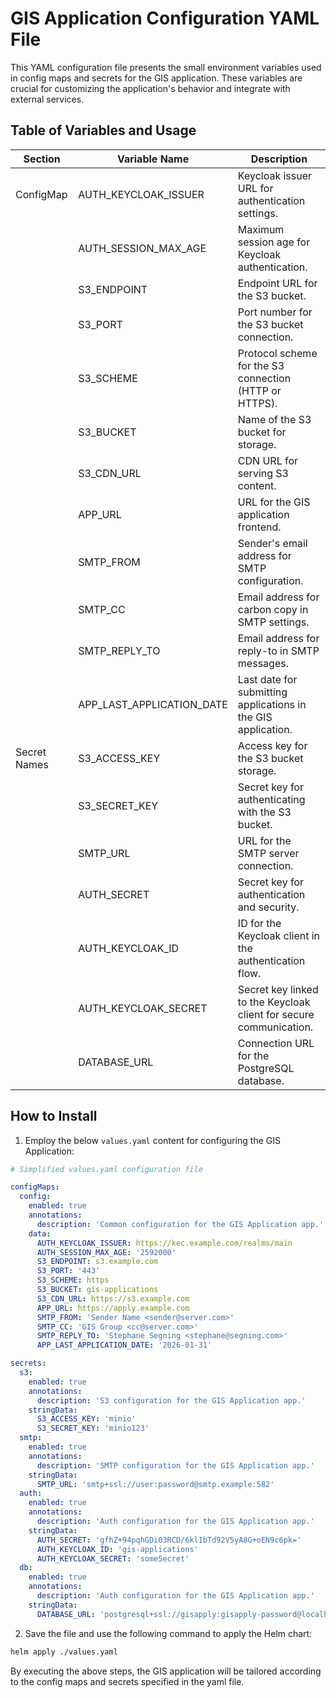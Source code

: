 # GIS Application Configuration YAML File

This YAML configuration file presents the small environment variables used in config maps and secrets for the GIS application. These variables are crucial for customizing the application's behavior and integrate with external services.

## Table of Variables and Usage

| Section      | Variable Name             | Description                                                        |
| ------------ | ------------------------- | ------------------------------------------------------------------ |
| ConfigMap    | AUTH_KEYCLOAK_ISSUER      | Keycloak issuer URL for authentication settings.                   |
|              | AUTH_SESSION_MAX_AGE      | Maximum session age for Keycloak authentication.                   |
|              | S3_ENDPOINT               | Endpoint URL for the S3 bucket.                                    |
|              | S3_PORT                   | Port number for the S3 bucket connection.                          |
|              | S3_SCHEME                 | Protocol scheme for the S3 connection (HTTP or HTTPS).             |
|              | S3_BUCKET                 | Name of the S3 bucket for storage.                                 |
|              | S3_CDN_URL                | CDN URL for serving S3 content.                                    |
|              | APP_URL                   | URL for the GIS application frontend.                              |
|              | SMTP_FROM                 | Sender's email address for SMTP configuration.                     |
|              | SMTP_CC                   | Email address for carbon copy in SMTP settings.                    |
|              | SMTP_REPLY_TO             | Email address for reply-to in SMTP messages.                       |
|              | APP_LAST_APPLICATION_DATE | Last date for submitting applications in the GIS application.      |
| Secret Names | S3_ACCESS_KEY             | Access key for the S3 bucket storage.                              |
|              | S3_SECRET_KEY             | Secret key for authenticating with the S3 bucket.                  |
|              | SMTP_URL                  | URL for the SMTP server connection.                                |
|              | AUTH_SECRET               | Secret key for authentication and security.                        |
|              | AUTH_KEYCLOAK_ID          | ID for the Keycloak client in the authentication flow.             |
|              | AUTH_KEYCLOAK_SECRET      | Secret key linked to the Keycloak client for secure communication. |
|              | DATABASE_URL              | Connection URL for the PostgreSQL database.                        |

## How to Install

1. Employ the below `values.yaml` content for configuring the GIS Application:

```yaml
# Simplified values.yaml configuration file

configMaps:
  config:
    enabled: true
    annotations:
      description: 'Common configuration for the GIS Application app.'
    data:
      AUTH_KEYCLOAK_ISSUER: https://kec.example.com/realms/main
      AUTH_SESSION_MAX_AGE: '2592000'
      S3_ENDPOINT: s3.example.com
      S3_PORT: '443'
      S3_SCHEME: https
      S3_BUCKET: gis-applications
      S3_CDN_URL: https://s3.example.com
      APP_URL: https://apply.example.com
      SMTP_FROM: 'Sender Name <sender@server.com>'
      SMTP_CC: 'GIS Group <cc@server.com>'
      SMTP_REPLY_TO: 'Stephane Segning <stephane@segning.com>'
      APP_LAST_APPLICATION_DATE: '2026-01-31'

secrets:
  s3:
    enabled: true
    annotations:
      description: 'S3 configuration for the GIS Application app.'
    stringData:
      S3_ACCESS_KEY: 'minio'
      S3_SECRET_KEY: 'minio123'
  smtp:
    enabled: true
    annotations:
      description: 'SMTP configuration for the GIS Application app.'
    stringData:
      SMTP_URL: 'smtp+ssl://user:password@smtp.example:582'
  auth:
    enabled: true
    annotations:
      description: 'Auth configuration for the GIS Application app.'
    stringData:
      AUTH_SECRET: 'gfhZ+94pqhGDi03RCD/6klIbTd92V5yA8G+oEN9c6pk='
      AUTH_KEYCLOAK_ID: 'gis-applications'
      AUTH_KEYCLOAK_SECRET: 'someSecret'
  db:
    enabled: true
    annotations:
      description: 'Auth configuration for the GIS Application app.'
    stringData:
      DATABASE_URL: 'postgresql+ssl://gisapply:gisapply-password@localhost:5432/gisapply?schema=public'
```

2. Save the file and use the following command to apply the Helm chart:

```bash
helm apply ./values.yaml
```

By executing the above steps, the GIS application will be tailored according to the config maps and secrets specified in the yaml file.
